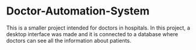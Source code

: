 # Doctor-Automation-System
 This is a smaller project intended for doctors in hospitals. In this project, a desktop interface was made and it is connected to a database where doctors can see all the information about patients.
